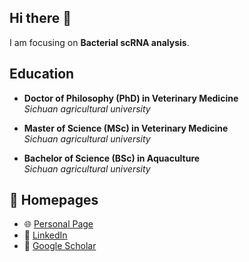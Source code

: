 ## Hi there 👋
I am focusing on **Bacterial scRNA analysis**.  

## Education
- **Doctor of Philosophy (PhD) in Veterinary Medicine**  
  *Sichuan agricultural university*  

- **Master of Science (MSc) in Veterinary Medicine**  
  *Sichuan agricultural university*  

- **Bachelor of Science (BSc) in Aquaculture**  
  *Sichuan agricultural university*  

## 📎 Homepages
- 🌐 [Personal Page](https://Zehui312.github.io)  
- 💼 [LinkedIn](https://www.linkedin.com/in/guanglan-lin-4a4440374/)  
- 📖 [Google Scholar](https://scholar.google.com/citations?hl=en&user=sYvG_qQAAAAJ)  

